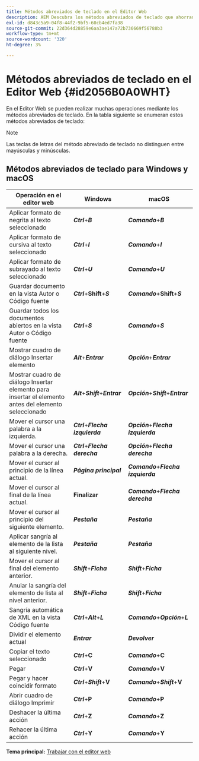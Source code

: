 ```yaml
---
title: Métodos abreviados de teclado en el Editor Web
description: AEM Descubra los métodos abreviados de teclado que ahorran tiempo en el editor web de Guías de.
exl-id: d843c5a9-04f8-44f2-9bf5-60cb4ed7fa38
source-git-commit: 22d364d28859e6aa3ae147a72b736669f56788b3
workflow-type: tm+mt
source-wordcount: '320'
ht-degree: 3%

---
```


# Métodos abreviados de teclado en el Editor Web {#id2056B0A0WHT}

En el Editor Web se pueden realizar muchas operaciones mediante los métodos abreviados de teclado. En la tabla siguiente se enumeran estos métodos abreviados de teclado:

>[!NOTE]
>
> Las teclas de letras del método abreviado de teclado no distinguen entre mayúsculas y minúsculas.

## Métodos abreviados de teclado para Windows y macOS

| Operación en el editor web | Windows | macOS |
|-----------------------|-----------------|-----------------|
| Aplicar formato de negrita al texto seleccionado | ***Ctrl***+***B*** | ***Comando***+***B*** |
| Aplicar formato de cursiva al texto seleccionado | ***Ctrl***+***I*** | ***Comando***+***I*** |
| Aplicar formato de subrayado al texto seleccionado | ***Ctrl***+***U*** | ***Comando***+***U*** |
| Guardar documento en la vista Autor o Código fuente | ***Ctrl***+**Shift**+***S*** | ***Comando***+**Shift**+***S*** |
| Guardar todos los documentos abiertos en la vista Autor o Código fuente | ***Ctrl***+***S*** | ***Comando***+***S*** |
| Mostrar cuadro de diálogo Insertar elemento | ***Alt***+***Entrar*** | ***Opción***+***Entrar*** |
| Mostrar cuadro de diálogo Insertar elemento para insertar el elemento antes del elemento seleccionado | ***Alt***+***Shift***+***Entrar*** | ***Opción***+***Shift***+***Entrar*** |
| Mover el cursor una palabra a la izquierda. | ***Ctrl***+***Flecha izquierda*** | ***Opción***+***Flecha izquierda*** |
| Mover el cursor una palabra a la derecha. | ***Ctrl***+***Flecha derecha*** | ***Opción***+***Flecha derecha*** |
| Mover el cursor al principio de la línea actual. | ***Página principal*** | ***Comando***+***Flecha izquierda*** |
| Mover el cursor al final de la línea actual. | **Finalizar** | ***Comando***+***Flecha derecha*** |
| Mover el cursor al principio del siguiente elemento. | ***Pestaña*** | ***Pestaña*** |
| Aplicar sangría al elemento de la lista al siguiente nivel. | ***Pestaña*** | ***Pestaña*** |
| Mover el cursor al final del elemento anterior. | ***Shift***+***Ficha*** | ***Shift***+***Ficha*** |
| Anular la sangría del elemento de lista al nivel anterior. | ***Shift***+***Ficha*** | ***Shift***+***Ficha*** |
| Sangría automática de XML en la vista Código fuente | ***Ctrl***+***Alt***+***L*** | ***Comando***+***Opción***+***L*** |
| Dividir el elemento actual | ***Entrar*** | ***Devolver*** |
| Copiar el texto seleccionado | ***Ctrl***+**C** | ***Comando***+**C** |
| Pegar | ***Ctrl***+**V** | ***Comando***+**V** |
| Pegar y hacer coincidir formato | ***Ctrl***+***Shift***+**V** | ***Comando***+***Shift***+**V** |
| Abrir cuadro de diálogo Imprimir | ***Ctrl***+**P** | ***Comando***+**P** |
| Deshacer la última acción | ***Ctrl***+**Z** | ***Comando***+**Z** |
| Rehacer la última acción | ***Ctrl***+**Y** | ***Comando***+**Y** |

**Tema principal:** [Trabajar con el editor web](web-editor.md)
